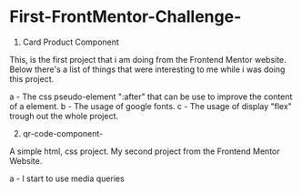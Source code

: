 # First-FrontMentor-Challenge-
 1. Card Product Component


This, is the first project that i am doing from the Frontend Mentor website. Below there's  a list of things that were interesting to me while i was doing this project.

a - The css pseudo-element ":after" that can be use to improve the content of a element.
b - The usage of google fonts.
c - The usage of display "flex" trough out the whole project. 

2. qr-code-component-

A simple html, css project. My second project from the Frontend Mentor Website.

a - I start to use media queries
